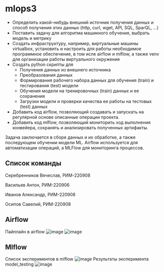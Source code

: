 # mlops3

- Определить какой-нибудь внешний источник получения данных и способ получения этих данных (http, curl, wget, API, SQL, SparQL, ...) 
- Поставить задачу для алгоритма машинного обучения, выбрать модель и метрику 
- Создать инфраструктуру, например, виртуальные машины virtualbox, установить и настроить для работы необходимое программное обеспечение, в том исле airflow и mlflow, а также venv для организации работы виртуального окружения 
- Создать python скрипты для 
    - Получения данных из внешнего источника 
    - Преобразования данных 
    - Формирования рабочего набора данных для обучения (train) и тестирования (test) модели 
    - Обучения модели на тренировочных (train) данных и ее сохранения 
    - Загрузки модели и проверки качества ее работы на тестовых (test) данных 
- Добавить код airflow, позволяющий создавать и запускать на регулярной основе описанные операции проекта. 
- Добавить код mlflow, позволяющий мониторить ход выполнения конвейера, сохранять и анализировать полученных артифакты. 


Задача заключается в сборе данных и их обработке, а также последующем обучении модели ML. Airflow используется для автоматизации операций, а MLFlow для мониторинга процессов.

## Список команды

Серебренников Вячеслав, РИМ-220908

Васильев Антон, РИМ-220906

Иванов Александр, РИМ-220908

Осипов Савелий, РИМ-220908


## Airflow
Пайплайн в airflow
![image](https://github.com/Alexadr45/mlops3/assets/115409750/a8daf26d-4f0b-444f-997a-812811dbb0b3)
![image](https://github.com/Alexadr45/mlops3/assets/115409750/138989e9-0689-4d5d-9273-bd983b94facf)


## Mlflow
Список экспериментов в mlflow
![image](https://github.com/Alexadr45/mlops3/assets/115409750/90a253e8-30fd-472f-9cf7-4af719c41dd9)
Результаты эксперимента model_testing
![image](https://github.com/Alexadr45/mlops3/assets/115409750/4141ba95-d5c3-43b2-8472-a3b285c03de2)
